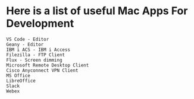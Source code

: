 # Here is a list of useful Mac Apps For Development
```
VS Code - Editor
Geany - Editor
IBM i ACS - IBM i Access
Filezilla - FTP Client
Flux - Screen dimming
Microsoft Remote Desktop Client
Cisco Anyconnect VPN Client
MS Office
LibreOffice
Slack
Webex
```
